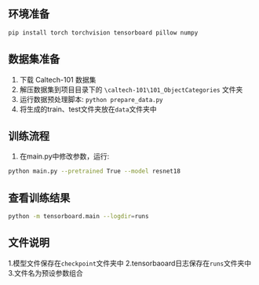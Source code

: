 
## 环境准备
```bash
pip install torch torchvision tensorboard pillow numpy
```

## 数据集准备
1. 下载 Caltech-101 数据集
2. 解压数据集到项目目录下的 `\caltech-101\101_ObjectCategories` 文件夹
3. 运行数据预处理脚本: `python prepare_data.py`
4. 将生成的train、test文件夹放在`data`文件夹中

## 训练流程
1. 在main.py中修改参数，运行:
```bash
python main.py --pretrained True --model resnet18
```

## 查看训练结果
```bash
python -m tensorboard.main --logdir=runs
```

## 文件说明
1.模型文件保存在`checkpoint`文件夹中
2.tensorbaoard日志保存在`runs`文件夹中
3.文件名为预设参数组合
